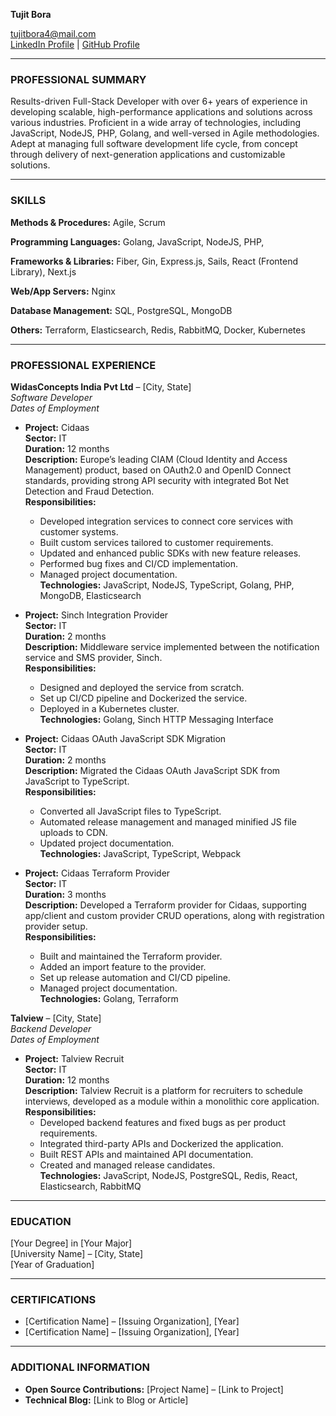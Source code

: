 **Tujit Bora**  
<!-- [Phone Number]  -->
[tujitbora4@mail.com](tujitbora4@mail.com)  
[LinkedIn Profile](https://www.linkedin.com/in/tujit-bora-464362175) | [GitHub Profile](https://github.com/tujit) 

---

### **PROFESSIONAL SUMMARY**

Results-driven Full-Stack Developer with over 6+ years of experience in developing scalable, high-performance applications and solutions across various industries. Proficient in a wide array of technologies, including JavaScript, NodeJS, PHP, Golang, and well-versed in Agile methodologies. Adept at managing full software development life cycle, from concept through delivery of next-generation applications and customizable solutions.

---

### **SKILLS**

**Methods & Procedures:** Agile, Scrum

**Programming Languages:** Golang, JavaScript, NodeJS, PHP, 

**Frameworks & Libraries:** Fiber, Gin, Express.js, Sails, React (Frontend Library), Next.js

**Web/App Servers:** Nginx

**Database Management:** SQL, PostgreSQL, MongoDB

**Others:** Terraform, Elasticsearch, Redis, RabbitMQ, Docker, Kubernetes

---

### **PROFESSIONAL EXPERIENCE**

**WidasConcepts India Pvt Ltd** – [City, State]  
*Software Developer*  
*Dates of Employment*

- **Project:** Cidaas  
  **Sector:** IT  
  **Duration:** 12 months  
  **Description:** Europe’s leading CIAM (Cloud Identity and Access Management) product, based on OAuth2.0 and OpenID Connect standards, providing strong API security with integrated Bot Net Detection and Fraud Detection.  
  **Responsibilities:**
  - Developed integration services to connect core services with customer systems.
  - Built custom services tailored to customer requirements.
  - Updated and enhanced public SDKs with new feature releases.
  - Performed bug fixes and CI/CD implementation.
  - Managed project documentation.  
  **Technologies:** JavaScript, NodeJS, TypeScript, Golang, PHP, MongoDB, Elasticsearch

- **Project:** Sinch Integration Provider  
  **Sector:** IT  
  **Duration:** 2 months  
  **Description:** Middleware service implemented between the notification service and SMS provider, Sinch.  
  **Responsibilities:**
  - Designed and deployed the service from scratch.
  - Set up CI/CD pipeline and Dockerized the service.
  - Deployed in a Kubernetes cluster.  
  **Technologies:** Golang, Sinch HTTP Messaging Interface

- **Project:** Cidaas OAuth JavaScript SDK Migration  
  **Sector:** IT  
  **Duration:** 2 months  
  **Description:** Migrated the Cidaas OAuth JavaScript SDK from JavaScript to TypeScript.  
  **Responsibilities:**
  - Converted all JavaScript files to TypeScript.
  - Automated release management and managed minified JS file uploads to CDN.
  - Updated project documentation.  
  **Technologies:** JavaScript, TypeScript, Webpack

- **Project:** Cidaas Terraform Provider  
  **Sector:** IT  
  **Duration:** 3 months  
  **Description:** Developed a Terraform provider for Cidaas, supporting app/client and custom provider CRUD operations, along with registration provider setup.  
  **Responsibilities:**
  - Built and maintained the Terraform provider.
  - Added an import feature to the provider.
  - Set up release automation and CI/CD pipeline.
  - Managed project documentation.  
  **Technologies:** Golang, Terraform

**Talview** – [City, State]  
*Backend Developer*  
*Dates of Employment*

- **Project:** Talview Recruit  
  **Sector:** IT  
  **Duration:** 12 months  
  **Description:** Talview Recruit is a platform for recruiters to schedule interviews, developed as a module within a monolithic core application.  
  **Responsibilities:**
  - Developed backend features and fixed bugs as per product requirements.
  - Integrated third-party APIs and Dockerized the application.
  - Built REST APIs and maintained API documentation.
  - Created and managed release candidates.  
  **Technologies:** JavaScript, NodeJS, PostgreSQL, Redis, React, Elasticsearch, RabbitMQ

---

### **EDUCATION**

[Your Degree] in [Your Major]  
[University Name] – [City, State]  
[Year of Graduation]

---

### **CERTIFICATIONS**

- [Certification Name] – [Issuing Organization], [Year]
- [Certification Name] – [Issuing Organization], [Year]

---

### **ADDITIONAL INFORMATION**

- **Open Source Contributions:** [Project Name] – [Link to Project]
- **Technical Blog:** [Link to Blog or Article]
